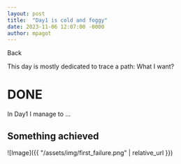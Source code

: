 ```yaml
---
layout: post
title:  "Day1 is cold and foggy"
date: 2023-11-06 12:07:00 -0000
author: mpagot
---
```


<a onclick="window.history.back()">Back</a>

This day is mostly dedicated to trace a path: What I want?

# DONE
In Day1 I manage to ...

## Something achieved

![Image]({{ "/assets/img/first_failure.png" | relative_url }})
